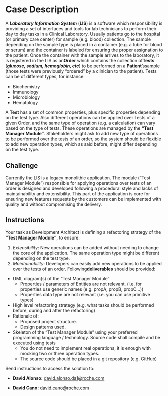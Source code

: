 # Case Description
A **_​Laboratory Information System_** (**LIS**)​ is a software which responsibility is providing a set of
interfaces and tools for lab technicians to perform their day to day tasks in a Clinical Laboratory.
Usually patients go to the hospital (or primary care center) for sample (e.g. blood) collection. 
The sample depending on the sample type is placed in a container (e.g. a tube for blood or serum) and the container is labeled for ensuring the proper assignation to the patient. 
Once the container with the sample arrives to the laboratory, it is registered in the LIS as an **​Order** ​which contains the collection of **​Tests** (_**glucose, sodium, hemoglobin, etc**_) ​to be performed on a **Patient**’s ​sample (those tests were previously “ordered” by a clinician to the patient).
Tests can be of different types, for instance:
- Biochemistry 
- Immunology 
- Microbiology 
- Hematology

A **​Test** ​has a set of common properties, plus specific properties depending on the test type. Also different operations can be applied over Tests of a given Order, and the same type of operation (e.g. a calculation) can vary based on the type of tests. 
These operations are managed by the **​“Test Manager Module”**​.
Stakeholders might ask to add new type of operations to be performed over the tests of an order, so the system should be flexible to add new operation types, which as said before, might differ depending on the test type.

## Challenge
Currently the LIS is a legacy monolithic application. The module (“Test Manager Module”) responsible for applying operations over tests of an order is designed and developed following a procedural​ style and lacks of maintainability and extensibility.
This part of the application is core for ensuring new features requests by the customers can be implemented with quality and without compromising the delivery.

## Instructions
Your task as Development Architect is defining a refactoring strategy of the **“​Test Manager Module​”**, to ensure:
1. _Extensibility​_: New operations can be added without needing to change the core of the application. The same operation type might be different depending on the test type.
2. _Maintainability​_: Developers can easily add new operations to be applied over the tests of an order.
Following **​deliverables** ​should be provided:
- UML diagram(s) of the “Test Manager Module”
    - Properties / parameters of Entities are not relevant. (i.e. for properties use
generic names (e.g. propA, propB, propC...))
    - Properties data type are not relevant (i.e. you can use primitive types)
- High level refactoring strategy (e.g. what tasks should be performed before, during and after the refactoring)
- Rationale of:
    - Proposed project structure.
    - Design patterns used.
- Skeleton of the “Test Manager Module” using your preferred programming language / technology. Source code shall compile and be executed using tests
    - You do not need to implement real operations, it is enough with mocking two or three operation types.
    - The source code should be placed in a git repository (e.g. GitHub)

Send instructions to access the solution to:

* **David Alonso:** david.alonso.da1@roche.com 

* **David Cano:** david.cano@roche.com
